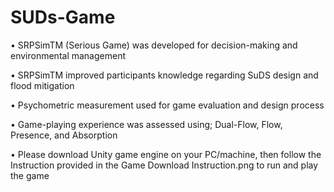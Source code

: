 
# SUDs-Game

• SRPSimTM (Serious Game) was developed for decision-making and environmental management

• SRPSimTM improved participants knowledge regarding SuDS design and flood mitigation

• Psychometric measurement used for game evaluation and design process

• Game-playing experience was assessed using; Dual-Flow, Flow, Presence, and Absorption

• Please download Unity game engine on your PC/machine, then follow the Instruction provided in the Game Download Instruction.png to run and play the game
